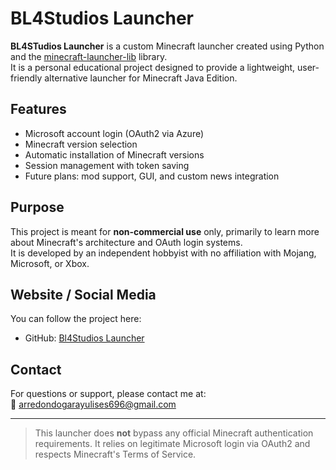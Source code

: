 # BL4Studios Launcher

**BL4STudios Launcher** is a custom Minecraft launcher created using Python and the [minecraft-launcher-lib](https://pypi.org/project/minecraft-launcher-lib/) library.  
It is a personal educational project designed to provide a lightweight, user-friendly alternative launcher for Minecraft Java Edition.

## Features

- Microsoft account login (OAuth2 via Azure)
- Minecraft version selection
- Automatic installation of Minecraft versions
- Session management with token saving
- Future plans: mod support, GUI, and custom news integration

## Purpose

This project is meant for **non-commercial use** only, primarily to learn more about Minecraft's architecture and OAuth login systems.  
It is developed by an independent hobbyist with no affiliation with Mojang, Microsoft, or Xbox.

## Website / Social Media

You can follow the project here:
- GitHub: [Bl4Studios Launcher](https://github.com/ElBl4ck/bl4studios-launcher)

## Contact

For questions or support, please contact me at:  
📧 arredondogarayulises696@gmail.com

---

> This launcher does **not** bypass any official Minecraft authentication requirements. It relies on legitimate Microsoft login via OAuth2 and respects Minecraft's Terms of Service.
